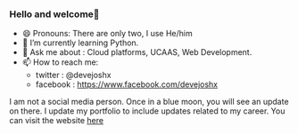 ### Hello and welcome👋
- 😄 Pronouns: There are only two, I use He/him
-  🌱 I’m currently learning Python.
-  💬 Ask me about : Cloud platforms, UCAAS, Web Development.
- 📫 How to reach me: 
    - twitter : @devejoshx
    - facebook : https://www.facebook.com/devejoshx

I am not a social media person. Once in a blue moon, you will see an update on there. I update my portfolio to  include updates related to my career. You can visit the website [here](https://devejosh.github.io) 
<!--
**devejosh/devejosh** is a ✨ _special_ ✨ repository because its `README.md` (this file) appears on your GitHub profile.

Here are some ideas to get you started:

- 🔭 I’m currently working on ...
- 🌱 I’m currently learning ...
- 👯 I’m looking to collaborate on ...
- 🤔 I’m looking for help with ...gi
- 💬 Ask me about : Cloud platforms, UCAAS, Web Development
- 📫 How to reach me: ...
- 😄 Pronouns: There are only two, I use He/him
- ⚡ Fun fact: ...
-->
